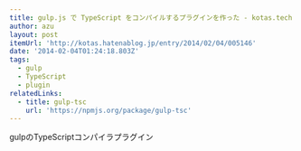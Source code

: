 ```yaml
---
title: gulp.js で TypeScript をコンパイルするプラグインを作った - kotas.tech
author: azu
layout: post
itemUrl: 'http://kotas.hatenablog.jp/entry/2014/02/04/005146'
date: '2014-02-04T01:24:18.803Z'
tags:
  - gulp
  - TypeScript
  - plugin
relatedLinks:
  - title: gulp-tsc
    url: 'https://npmjs.org/package/gulp-tsc'
---
```

gulpのTypeScriptコンパイラプラグイン
